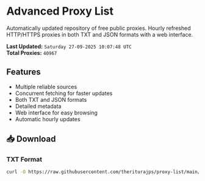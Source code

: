 # Advanced Proxy List

Automatically updated repository of free public proxies. Hourly refreshed HTTP/HTTPS proxies in both TXT and JSON formats with a web interface.

**Last Updated:** `Saturday 27-09-2025 10:07:48 UTC`  
**Total Proxies:** `40967`

## Features
- Multiple reliable sources
- Concurrent fetching for faster updates
- Both TXT and JSON formats
- Detailed metadata
- Web interface for easy browsing
- Automatic hourly updates

## 📥 Download

### TXT Format
```bash
curl -O https://raw.githubusercontent.com/theriturajps/proxy-list/main/proxies.txt